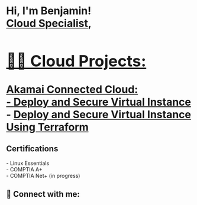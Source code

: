 <h1>Hi, I'm Benjamin! <br/><a href="https://github.com/babbott-code">Cloud Specialist</a>, <a href="https://www.linkedin.com/in/benjamin-abbott-bb15b7a3/">
<h2>👨‍💻 Cloud Projects:</h2>
Akamai Connected Cloud:<br />
  - <a href="">Deploy and Secure Virtual Instance</a><br />
  - <a href="">Deploy and Secure Virtual Instance Using Terraform</a><br />
  
  

<h2>Certifications</h2>
- Linux Essentials<br />
- COMPTIA A+<br />
- COMPTIA Net+ (in progress)<br />


<h2> 🤳 Connect with me:</h2>



<!--
**joshmadakor1/joshmadakor1** is a ✨ _special_ ✨ repository because its `README.md` (this file) appears on your GitHub profile.

Here are some ideas to get you started:

- 🔭 I’m currently working on ...
- 🌱 I’m currently learning ...
- 👯 I’m looking to collaborate on ...
- 🤔 I’m looking for help with ...
- 💬 Ask me about ...
- 📫 How to reach me: ...
- 😄 Pronouns: ...
- ⚡ Fun fact: ...
-->
